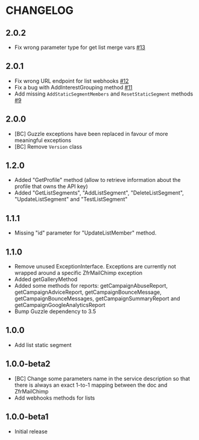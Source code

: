 # CHANGELOG

## 2.0.2

* Fix wrong parameter type for get list merge vars [#13](https://github.com/zf-fr/zfr-mailchimp/pull/13)

## 2.0.1

* Fix wrong URL endpoint for list webhooks [#12](https://github.com/zf-fr/zfr-mailchimp/pull/12)
* Fix a bug with AddInterestGrouping method [#11](https://github.com/zf-fr/zfr-mailchimp/pull/11)
* Add missing `AddStaticSegmentMembers` and `ResetStaticSegment` methods [#9](https://github.com/zf-fr/zfr-mailchimp/pull/9)

## 2.0.0

* [BC] Guzzle exceptions have been replaced in favour of more meaningful exceptions
* [BC] Remove `Version` class

## 1.2.0

* Added "GetProfile" method (allow to retrieve information about the profile that owns the API key)
* Added "GetListSegments", "AddListSegment", "DeleteListSegment", "UpdateListSegment" and "TestListSegment"

## 1.1.1

* Missing "id" parameter for "UpdateListMember" method.

## 1.1.0

* Remove unused ExceptionInterface. Exceptions are currently not wrapped around a specific ZfrMailChimp exception
* Added getGalleryMethod
* Added some methods for reports: getCampaignAbuseReport, getCampaignAdviceReport, getCampaignBounceMessage,
getCampaignBounceMessages, getCampaignSummaryReport and getCampaignGoogleAnalyticsReport
* Bump Guzzle dependency to 3.5

## 1.0.0

* Add list static segment

## 1.0.0-beta2

* [BC] Change some parameters name in the service description so that there is always an exact 1-to-1 mapping
between the doc and ZfrMailChimp
* Add webhooks methods for lists

## 1.0.0-beta1

* Initial release
